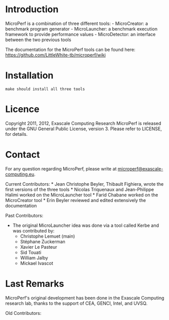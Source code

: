 Introduction
============

MicroPerf is a combination of three different tools:
    - MicroCreator: a benchmark program generator
    - MicroLauncher: a benchmark execution framework to provide performance values
    - MicroDetector: an interface between the two previous tools

The documentation for the MicroPerf tools can be found here:
https://github.com/LittleWhite-tb/microperf/wiki


Installation
============

    make should install all three tools

Licence
=======

Copyright 2011, 2012, Exascale Computing Research
MicroPerf is released under the GNU General Public License, version 3. Please refer to LICENSE, for details.

Contact
=======

For any question regarding MicroPerf, please write at <microperf@exascale-computing.eu>.

Current Contributors:
    * Jean Christophe Beyler, Thibault Fighiera, wrote the first versions of the three tools
    * Nicolas Triquenaux and Jean-Philippe Halimi worked on the MicroLauncher tool
    * Farid Chabane worked on the MicroCreator tool
    * Erin Beyler reviewed and edited extensively the documentation

Past Contributors:
* The original MicroLauncher idea was done via a tool called Kerbe and was contributed by:
    * Christophe Lemuet (main)
    * Stéphane Zuckerman
    * Xavier Le Pasteur
    * Sid Touati
    * William Jalby
    * Mickael Ivascot

Last Remarks
============

MicroPerf's original development has been done in the Exascale Computing research lab, thanks to the support of CEA, GENCI,
Intel, and UVSQ.




Old Contributors:

